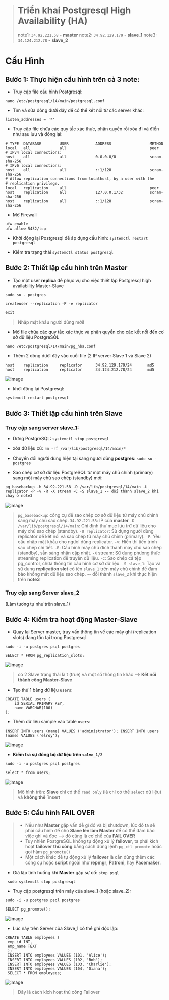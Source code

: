 > # Triển khai Postgresql High Availability (HA)
> note1: `34.92.221.58`  -	**master**
> note2: `34.92.129.179` -	**slave_1**
> note3: `34.124.212.78` -	**slave_2**

# Cấu Hình
## Bước 1: **Thực hiện cấu hình trên cả 3 note:**

- Truy cập file cấu hình Postgresql: 
```bash!
nano /etc/postgresql/14/main/postgresql.conf
```
- Tìm và sửa dòng dưới đây để có thể kết nối từ các server khác:
```
listen_addresses = '*'
```
- Truy cập file chứa các quy tắc xác thực, phân quyền rồi xóa đi và điền như sau lưu và đóng lại:
```css!
# TYPE  DATABASE        USER            ADDRESS                 METHOD
local   all             all                                     peer
# IPv4 local connections:
host    all             all             0.0.0.0/0               scram-sha-256
# IPv6 local connections:
host    all             all             ::1/128                 scram-sha-256
# Allow replication connections from localhost, by a user with the
# replication privilege.
local   replication     all                                     peer
host    replication     all             127.0.0.1/32            scram-sha-256
host    replication     all             ::1/128                 scram-sha-256
```
- Mở Firewall
```bash!
ufw enable
ufw allow 5432/tcp
```
- Khởi động lại Postgresql để áp dụng cấu hình: `systemctl restart postgresql`

-  Kiểm tra trạng thái `systemctl status postgresql`

## Bước 2: Thiết lập cấu hình trên Master

- Tạo một user **replica** để phục vụ cho việc thiết lập Postgresql high availability Master-Slave
```bash!
sudo su - postgres

createuser --replication -P -e replicator

exit
```
> Nhập mật khẩu người dùng mới!

- Mở file chứa các quy tắc xác thực và phân quyền cho các kết nối đến cơ sở dữ liệu PostgreSQL
```bash!
nano /etc/postgresql/14/main/pg_hba.conf
```
- Thêm 2 dòng dưới đây vào cuối file (2 IP server Slave 1 và Slave 2)
```css!
host    replication     replicator      34.92.129.179/24       md5
host    replication     replicator      34.124.212.78/24       md5
```
![image](https://github.com/user-attachments/assets/5eacaa58-aaa8-4fdc-b818-d59444b41b0a)

- khởi động lại Postgresql: 
```
systemctl restart postgresql
```
## Bước 3: Thiết lập cấu hình trên Slave

### Truy cập sang server slave_1:
- Dừng PostgreSQL: `systemctl stop postgresql`
- xóa dữ liệu cũ: `rm -rf /var/lib/postgresql/14/main/*`
- Chuyển đổi người dùng hiện tại sang người dùng **postgres**: `sudo su - postgres`

- Sao chép cơ sở dữ liệu PostgreSQL từ một máy chủ chính (primary) sang một máy chủ sao chép (standby) mới:
```sql!
pg_basebackup -h 34.92.221.58 -D /var/lib/postgresql/14/main -U replicator -P -v -R -X stream -C -S slave_1 -- đổi thành slave_2 khi chạy ở note3
```
![image](https://github.com/user-attachments/assets/5f042a55-a56b-42c4-87da-0452032477bc)

> `pg_basebackup`:  công cụ để sao chép cơ sở dữ liệu từ máy chủ chính sang máy chủ sao chép.
> `34.92.221.58`: IP của **master**
> `-D /var/lib/postgresql/14/main`: Chỉ định thư mục lưu trữ dữ liệu cho máy chủ sao chép (standby).
> `-U replicator`: Sử dụng người dùng replicator để kết nối và sao chép từ máy chủ chính (primary).
> `-P`: Yêu cầu nhập mật khẩu cho người dùng replicator.
> `-v`: Hiển thị tiến trình sao chép chi tiết.
> `-R`: Cấu hình máy chủ đích thành máy chủ sao chép (standby), sẵn sàng nhận cập nhật.
> `-X` stream: Sử dụng phương thức streaming replication để truyền dữ liệu.
> `-C`: Sao chép cả tệp pg_control, chứa thông tin cấu hình cơ sở dữ liệu.
> `-S slave_1`: Tạo và sử dụng **replication slot** có tên `slave_1` trên máy chủ chính để đảm bảo không mất dữ liệu sao chép. -- đổi thành `slave_2` khi thực hiện trên **note3**

### Truy cập sang Server slave_2
(Làm tương tự như trên slave_1)


## Bước 4: Kiểm tra hoạt động Master-Slave

- Quay lại Server master, truy vấn thông tin về các máy ghi (replication slots) đang tồn tại trong Postgresql 
```bash!
sudo -i -u postgres psql postgres
```
```sql!
SELECT * FROM pg_replication_slots;
```
![image](https://github.com/user-attachments/assets/e43f2bec-a378-4d40-90bc-51f7bcf4c398)

> có 2 Slave trạng thái là t (true) và một số thông tin khác 
**--> Kết nối thành công Master-Slave**

- Tạo thử 1 bảng dữ liệu `users`:
```sql!
CREATE TABLE users (
    id SERIAL PRIMARY KEY,
    name VARCHAR(100)
);
```
- Thêm dữ liệu sample vào table `users`:
```sql!
INSERT INTO users (name) VALUES ('administrator'); INSERT INTO users (name) VALUES ('elroy');
```
![image](https://github.com/user-attachments/assets/acd71775-9fef-4785-bb24-713feed26a7f)

- **Kiểm tra sự đồng bộ dữ liệu trên `salve_1/2`**
```
sudo -i -u postgres psql postgres
```
```sql!
select * from users;
```

![image](https://github.com/user-attachments/assets/169bd18e-45c3-4489-a9e4-f78c97d7d0ed)

> Mô hình trên: **Slave** chỉ có thể `read only`  (là chỉ có thể `select` dữ liệu) và **không thể** `insert

## Bước 5: Cấu hình FAIL OVER 

>-  Nếu như **Master** gặp vấn đề gì đó và bị shutdown, lúc đó ta sẽ phải cấu hình để cho **Slave lên làm Master** để có thể đảm bảo việc ghi và đọc --> đó cũng là cơ chế của **FAIL OVER**
>- Tuy nhiên PostgreSQL không tự động xử lý **failover**, ta phải kích hoạt **failover** **thủ công** bằng cách dùng lệnh `pg_ctl promote` hoặc gọi hàm `pg_promote()`
>- Một cách khác để tự động xử lý **failover** là cần dùng thêm các công cụ hoặc **script** ngoài như **repmgr**, **Patroni**, hay **Pacemaker**.

- Giả lập tình huống khi **Master** gặp sự cố: `stop psql`
```bash!
 sudo systemctl stop postgresql
```
- Truy cập postgresql trên máy của slave_1  (hoặc slave_2):
```sql!
sudo -i -u postgres psql postgres

SELECT pg_promote();
```
![image](https://github.com/user-attachments/assets/5ac31bc8-cae4-4896-907b-a716b0947ad9)

- Lúc này trên Server của Slave_1 có thể ghi độc lập:
```sql!
CREATE TABLE employees (
 emp_id INT,
 emp_name TEXT
 );
 INSERT INTO employees VALUES (101, 'Alice');
 INSERT INTO employees VALUES (102, 'Bob');
 INSERT INTO employees VALUES (103, 'Charlie');
 INSERT INTO employees VALUES (104, 'Diana');
 SELECT * FROM employees;
```

![image](https://github.com/user-attachments/assets/1fc6fc68-5166-42d7-80f5-e09e611453af)

>Đây là cách kích hoạt thủ công Failover

